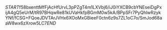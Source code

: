 $START$f58bxenttMfFjAcHfUrvL3pPZgT4m1LXVbj6/iJ0iYXCB9cbYNEseiDgPxijA4gQ5eUrM/tR97BHqwRe81kUVaHkfpBGmM0w5kA/BPpSFr7PyQhlwRzykYNf/fCSG+FQoeJDVTArJVHx6XOoMxGBieeF0ctn6z9s7ZL1oC7o/SmJod68aaW8wx6zXrow5LC7$END$